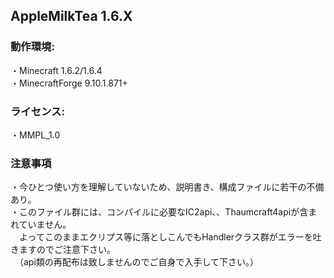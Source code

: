 ## AppleMilkTea 1.6.X

### 動作環境:
・Minecraft 1.6.2/1.6.4
<br>・MinecraftForge 9.10.1.871+
 
### ライセンス:
・MMPL_1.0


### 注意事項
・今ひとつ使い方を理解していないため、説明書き、構成ファイルに若干の不備あり。
<br>・このファイル群には、コンパイルに必要なIC2api、、Thaumcraft4apiが含まれていません。
<br>　よってこのままエクリプス等に落としこんでもHandlerクラス群がエラーを吐きますのでご注意下さい。
<br>　（api類の再配布は致しませんのでご自身で入手して下さい。）


